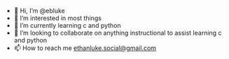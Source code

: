 - 👋 Hi, I’m @ebluke
- 👀 I’m interested in most things
- 🌱 I’m currently learning c and python
- 💞️ I’m looking to collaborate on anything instructional to assist learning c and python
- 📫 How to reach me ethanluke.social@gmail.com

<!---
ebluke/ebluke is a ✨ special ✨ repository because its `README.md` (this file) appears on your GitHub profile.
You can click the Preview link to take a look at your changes.
--->
